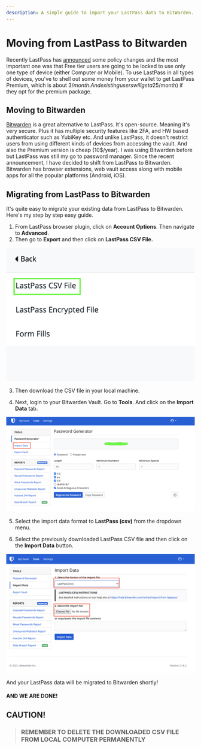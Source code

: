 ```yaml
---
description: A simple guide to import your LastPass data to BitWarden.
---
```


# Moving from LastPass to Bitwarden

Recently LastPass has [announced](https://blog.lastpass.com/2021/02/changes-to-lastpass-free/) some policy changes and the most important one was that Free tier users are going to be locked to use only one type of device \(either Computer or Mobile\). To use LastPass in all types of devices, you've to shell out some money from your wallet to get LastPass Premium, which is about 3$/month. And existing users will get a 25% off \(2.25$/month\) if they opt for the premium package.

## Moving to Bitwarden

[Bitwarden](https://bitwarden.com/) is a great alternative to LastPass. It's open-source. Meaning it's very secure. Plus it has multiple security features like 2FA, and HW based authenticator such as YubiKey etc. And unlike LastPass, it doesn't restrict users from using different kinds of devices from accessing the vault. And also the Premium version is cheap \(10$/year\). I was using Bitwarden before but LastPass was still my go to password manager. Since the recent announcement, I have decided to shift from LastPass to Bitwarden. Bitwarden has browser extensions, web vault access along with mobile apps for all the popular platforms \(Android, iOS\).

## Migrating from LastPass to Bitwarden

It's quite easy to migrate your existing data from LastPass to Bitwarden. Here's my step by step easy guide.

1. From LastPass browser plugin, click on **Account Options**. Then navigate to **Advanced**.
2. Then go to **Export** and then click on **LastPass CSV File.**

![](../.gitbook/assets/screen-shot-2021-02-25-at-9.39.02-am.png)

3. Then download the CSV file in your local machine.

4. Next, login to your Bitwarden Vault. Go to **Tools**. And click on the **Import Data** tab.

![](../.gitbook/assets/screen-shot-2021-02-25-at-9.42.48-am.png)

5. Select the import data format to **LastPass \(csv\)** from the dropdown menu.

6. Select the previously downloaded LastPass CSV file and then click on the **Import Data** button. 

![](../.gitbook/assets/screen-shot-2021-02-25-at-9.52.22-am.png)

And your LastPass data will be migrated to Bitwarden shortly!

#### AND WE ARE DONE!

## CAUTION!

> ### REMEMBER TO DELETE THE DOWNLOADED CSV FILE FROM LOCAL COMPUTER PERMANENTLY



